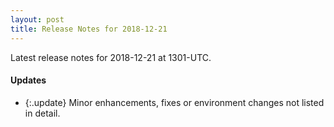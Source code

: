 ```yaml
---
layout: post
title: Release Notes for 2018-12-21
---
```


Latest release notes for 2018-12-21 at 1301-UTC.

<div class='updates' markdown='1'>

#### Updates

- {:.update} Minor enhancements, fixes or environment changes not listed in detail.

</div>


